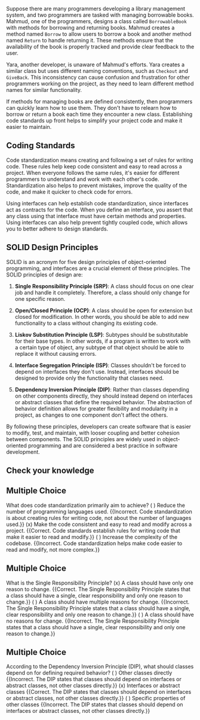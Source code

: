 Suppose there are many programmers developing a library management system, and two programmers are tasked with managing borrowable books. Mahmud, one of the programmers, designs a class called `BorrowableBook` with methods for borrowing and returning books. Mahmud creates a method named `Borrow` to allow users to borrow a book and another method named `Return` to handle returning it. These methods ensure that the availability of the book is properly tracked and provide clear feedback to the user.  

Yara, another developer, is unaware of Mahmud's efforts. Yara creates a similar class but uses different naming conventions, such as `Checkout` and `GiveBack`. This inconsistency can cause confusion and frustration for other programmers working on the project, as they need to learn different method names for similar functionality.  

If methods for managing books are defined consistently, then programmers can quickly learn how to use them. They don't have to relearn how to borrow or return a book each time they encounter a new class. Establishing code standards up front helps to simplify your project code and make it easier to maintain.  

## Coding Standards

Code standardization means creating and following a set of rules for writing code. These rules help keep code consistent and easy to read across a project. When everyone follows the same rules, it's easier for different programmers to understand and work with each other's code. Standardization also helps to prevent mistakes, improve the quality of the code, and make it quicker to check code for errors.

Using interfaces can help establish code standardization, since interfaces act as contracts for the code. When you define an interface, you assert that any class using that interface must have certain methods and properties. Using interfaces can also help prevent tightly coupled code, which allows you to better adhere to design standards.

## SOLID Design Principles

SOLID is an acronym for five design principles of object-oriented programming, and interfaces are a crucial element of these principles. The SOLID principles of design are:

1. **Single Responsibility Principle (SRP)**: A class should focus on one clear job and handle it completely. Therefore, a class should only change for one specific reason.

2. **Open/Closed Principle (OCP)**: A class should be open for extension but closed for modification. In other words, you should be able to add new functionality to a class without changing its existing code.

3. **Liskov Substitution Principle (LSP)**: Subtypes should be substitutable for their base types. In other words, if a program is written to work with a certain type of object, any subtype of that object should be able to replace it without causing errors.

4. **Interface Segregation Principle (ISP)**: Classes shouldn't be forced to depend on interfaces they don't use. Instead, interfaces should be designed to provide only the functionality that classes need.

5. **Dependency Inversion Principle (DIP)**: Rather than classes depending on other components directly, they should instead depend on interfaces or abstract classes that define the required behavior. The abstraction of behavior definition allows for greater flexibility and modularity in a project, as changes to one component don't affect the others.

By following these principles, developers can create software that is easier to modify, test, and maintain, with looser coupling and better cohesion between components. The SOLID principles are widely used in object-oriented programming and are considered a best practice in software development.

## Check your knowledge

## Multiple Choice
What does code standardization primarily aim to achieve?
( ) Reduce the number of programming languages used. {{Incorrect. Code standardization is about creating rules for writing code, not about the number of languages used.}}
(x) Make the code consistent and easy to read and modify across a project. {{Correct. Code standards establish rules for writing code that make it easier to read and modify.}}
( ) Increase the complexity of the codebase. {{Incorrect. Code standardization helps make code easier to read and modify, not more complex.}}

## Multiple Choice
What is the Single Responsibility Principle?
(x) A class should have only one reason to change. {{Correct. The Single Responsibility Principle states that a class should have a single, clear responsibility and only one reason to change.}}
( ) A class should have multiple reasons for change. {{Incorrect. The Single Responsibility Principle states that a class should have a single, clear responsibility and only one reason to change.}}
( ) A class should have no reasons for change. {{Incorrect. The Single Responsibility Principle states that a class should have a single, clear responsibility and only one reason to change.}}

## Multiple Choice
According to the Dependency Inversion Principle (DIP), what should classes depend on for defining required behavior?
( ) Other classes directly {{Incorrect. The DIP states that classes should depend on interfaces or abstract classes, not other classes directly.}}
(x) Interfaces or abstract classes {{Correct. The DIP states that classes should depend on interfaces or abstract classes, not other classes directly.}}
( ) Specific properties of other classes {{Incorrect. The DIP states that classes should depend on interfaces or abstract classes, not other classes directly.}}